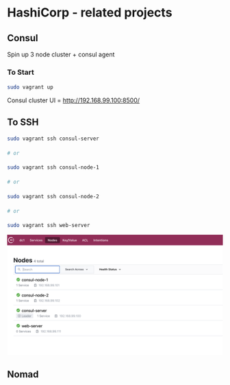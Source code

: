 # HashiCorp - related projects

## Consul
Spin up 3 node cluster + consul agent

### To Start

```bash
sudo vagrant up
```

Consul cluster UI = http://192.168.99.100:8500/

## To SSH

``` bash
sudo vagrant ssh consul-server

# or

sudo vagrant ssh consul-node-1

# or 

sudo vagrant ssh consul-node-2

# or 

sudo vagrant ssh web-server
```

![consul](./images/consul.png)

## Nomad
